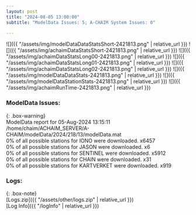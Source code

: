 ```yaml
---
layout: post
title: "2024-08-05 13:00:00"
subtitle: "ModelData Issues: 5; A-CHAIM System Issues: 0"

---
```


![]({{ "/assets/img/modelDataDataStatsShort-2421813.png" | relative_url }})
![]({{ "/assets/img/achaimDataStatsShort-2421813.png" | relative_url }})
![]({{ "/assets/img/achaimDataStatsLong00-2421813.png" | relative_url }})
![]({{ "/assets/img/achaimDataStatsLong01-2421813.png" | relative_url }})
![]({{ "/assets/img/achaimDataStatsLong02-2421813.png" | relative_url }})
![]({{ "/assets/img/modelDataDataStats-2421813.png" | relative_url }})
![]({{ "/assets/img/modelDataStationStats-2421813.png" | relative_url }})
![]({{ "/assets/img/achaimRunTime-2421813.png" | relative_url }})


### ModelData Issues:  
  
{: .box-warning}  
 ModelData report for 05-Aug-2024 13:15:11   
 /home/chaim/ACHAIM_SERVER/A-CHAIM/modelData/2024/218/13/modelData.mat   
 0% of all possible stations for IONO were downloaded. x6457   
 0% of all possible stations for JASON were downloaded. x6   
 0% of all possible stations for SENTINEL were downloaded. x5912   
 0% of all possible stations for CHAIN were downloaded. x31   
 0% of all possible stations for KARTVERKET were downloaded. x919   
  


### Logs:  
  
{: .box-note}  
[Logs.zip]({{ "/assets/other/logs.zip" | relative_url }})  
[Log Info]({{ "/logInfo" | relative_url }})  
